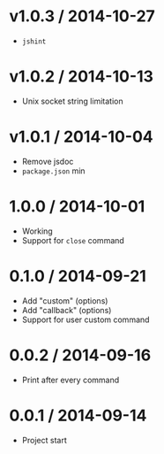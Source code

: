 v1.0.3 / 2014-10-27
==================

  * `jshint`

v1.0.2 / 2014-10-13
==================

  * Unix socket string limitation

v1.0.1 / 2014-10-04
==================

  * Remove jsdoc
  * `package.json` min

1.0.0 / 2014-10-01
==================

  * Working
  * Support for `close` command

0.1.0 / 2014-09-21
==================

  * Add "custom" (options)
  * Add "callback" (options)
  * Support for user custom command

0.0.2 / 2014-09-16
==================

  * Print after every command

0.0.1 / 2014-09-14
==================

  * Project start
